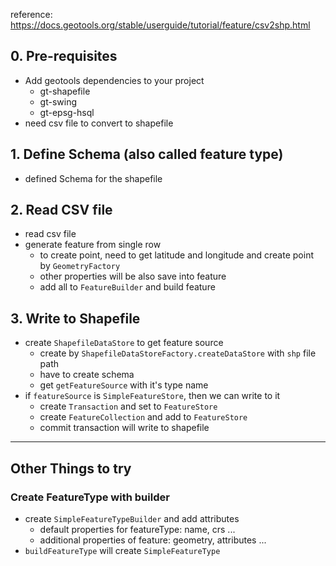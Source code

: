 reference: https://docs.geotools.org/stable/userguide/tutorial/feature/csv2shp.html

## 0. Pre-requisites

- Add geotools dependencies to your project
    - gt-shapefile
    - gt-swing
    - gt-epsg-hsql
- need csv file to convert to shapefile

## 1. Define Schema (also called feature type)

- defined Schema for the shapefile

## 2. Read CSV file

- read csv file
- generate feature from single row
    - to create point, need to get latitude and longitude and create point by `GeometryFactory`
    - other properties will be also save into feature
    - add all to `FeatureBuilder` and build feature

## 3. Write to Shapefile

- create `ShapefileDataStore` to get feature source
    - create by `ShapefileDataStoreFactory.createDataStore` with `shp` file path
    - have to create schema
    - get `getFeatureSource` with it's type name
- if `featureSource` is `SimpleFeatureStore`, then we can write to it
    - create `Transaction` and set to `FeatureStore`
    - create `FeatureCollection` and add to `FeatureStore`
    - commit transaction will write to shapefile

---

## Other Things to try

### Create FeatureType with builder

- create `SimpleFeatureTypeBuilder` and add attributes
    - default properties for featureType: name, crs ...
    - additional properties of feature: geometry, attributes ...
- `buildFeatureType` will create `SimpleFeatureType`
